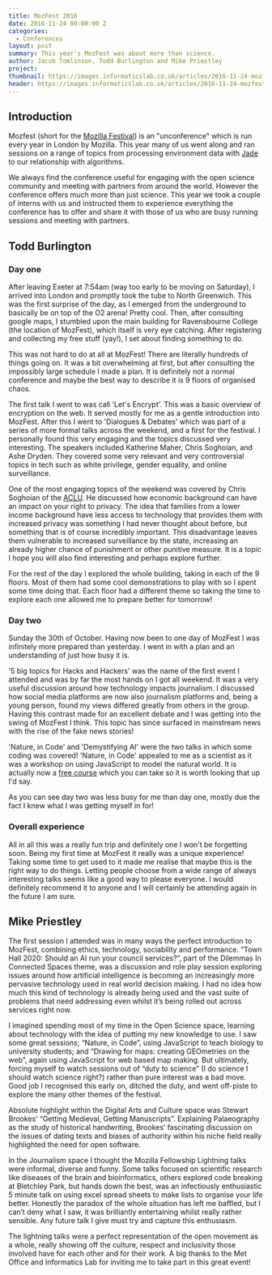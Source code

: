 ```yaml
---
title: MozFest 2016
date: 2016-11-24 00:00:00 Z
categories:
  - Conferences
layout: post
summary: This year's MozFest was about more than science.
author: Jacob Tomlinson, Todd Burlington and Mike Priestley
project:
thumbnail: https://images.informaticslab.co.uk/articles/2016-11-24-mozfest-2016/thumb.jpg
header: https://images.informaticslab.co.uk/articles/2016-11-24-mozfest-2016/header.jpg
---
```


## Introduction

Mozfest (short for the [Mozilla Festival][mozfest]) is an "unconference" which is run every year in London by Mozilla. This year many of us went along and ran sessions on a range of topics from processing environment data with [Jade][jade] to our relationship with algorithms.

We always find the conference useful for engaging with the open science community and meeting with partners from around the world. However the conference offers much more than just science. This year we took a couple of interns with us and instructed them to experience everything the conference has to offer and share it with those of us who are busy running sessions and meeting with partners.

## Todd Burlington

### Day one
After leaving Exeter at 7:54am (way too early to be moving on Saturday), I arrived into London and promptly took the tube to North Greenwich. This was the first surprise of the day, as I emerged from the underground to basically be on top of the O2 arena! Pretty cool. Then, after consulting google maps, I stumbled upon the main building for Ravensbourne College (the location of MozFest), which itself is very eye catching. After registering and collecting my free stuff (yay!), I set about finding something to do.

This was not hard to do at all at MozFest! There are literally hundreds of things going on. It was a bit overwhelming at first, but after consulting the impossibly large schedule I made a plan. It is definitely not a normal conference and maybe the best way to describe it is 9 floors of organised chaos.

The first talk I went to was call 'Let's Encrypt'. This was a basic overview of encryption on the web. It served mostly for me as a gentle introduction into MozFest. After this I went to 'Dialogues & Debates' which was part of a series of more formal talks across the weekend, and a first for the festival. I personally found this very engaging and the topics discussed very interesting. The speakers included Katherine Maher, Chris Soghoian, and Ashe Dryden. They covered some very relevant and very controversial topics in tech such as white privilege, gender equality, and online surveillance.

One of the most engaging topics of the weekend was covered by Chris Soghoian of the [ACLU](https://www.aclu.org). He discussed how economic background can have an impact on your right to privacy. The idea that families from a lower income background have less access to technology that provides them with increased privacy was something I had never thought about before, but something that is of course incredibly important. This disadvantage leaves them vulnerable to increased surveillance by the state, increasing an already higher chance of punishment or other punitive measure. It is a topic I hope you will also find interesting and perhaps explore further.

For the rest of the day I explored the whole building, taking in each of the 9 floors. Most of them had some cool demonstrations to play with so I spent some time doing that. Each floor had a different theme so taking the time to explore each one allowed me to prepare better for tomorrow!

### Day two
Sunday the 30th of October. Having now been to one day of MozFest I was infinitely more prepared than yesterday. I went in with a plan and an understanding of just how busy it is.

'5 big topics for Hacks and Hackers' was the name of the first event I attended and was by far the most hands on I got all weekend. It was a very useful discussion around how technology impacts journalism. I discussed how social media platforms are now also journalism platforms and, being a young person, found my views differed greatly from others in the group. Having this contrast made for an excellent debate and I was getting into the swing of MozFest I think. This topic has since surfaced in mainstream news with the rise of the fake news stories!

'Nature, in Code' and 'Demystifying AI' were the two talks in which some coding was covered! 'Nature, in Code' appealed to me as a scientist as it was a workshop on using JavaScript to model the natural world. It is actually now a [free course](https://www.edx.org/course/nature-code-biology-javascript-epflx-nic1-0x) which you can take so it is worth looking that up I'd say.

As you can see day two was less busy for me than day one, mostly due the fact I knew what I was getting myself in for!

### Overall experience
All in all this was a really fun trip and definitely one I won't be forgetting soon. Being my first time at MozFest it really was a unique experience! Taking some time to get used to it made me realise that maybe this is the right way to do things. Letting people choose from a wide range of always interesting talks seems like a good way to please everyone. I would definitely recommend it to anyone and I will certainly be attending again in the future I am sure.    

## Mike Priestley

The first session I attended was in many ways the perfect introduction to MozFest, combining ethics, technology, sociability and performance. “Town Hall 2020: Should an AI run your council services?”, part of the Dilemmas In Connected Spaces theme, was a discussion and role play session exploring issues around how artificial intelligence is becoming an increasingly more pervasive technology used in real world decision making. I had no idea how much this kind of technology is already being used and the vast suite of problems that need addressing even whilst it’s being rolled out across services right now.

I imagined spending most of my time in the Open Science space, learning about technology with the idea of putting my new knowledge to use. I saw some great sessions; “Nature, in Code”, using JavaScript to teach biology to university students; and “Drawing for maps: creating GEOmetries on the web”, again using JavaScript for web based map making. But ultimately, forcing myself to watch sessions out of “duty to science” (I do science I should watch science right?) rather than pure interest was a bad move. Good job I recognised this early on, ditched the duty, and went off-piste to explore the many other themes of the festival.

Absolute highlight within the Digital Arts and Culture space was Stewart Brookes’ “Getting Medieval, Getting Manuscripts”. Explaining Palaeography as the study of historical handwriting, Brookes’ fascinating discussion on the issues of dating texts and biases of authority within his niche field really highlighted the need for open software.

In the Journalism space I thought the Mozilla Fellowship Lightning talks were informal, diverse and funny. Some talks focused on scientific research like diseases of the brain and bioinformatics, others explored code breaking at Bletchley Park, but hands down the best, was an infectiously enthusiastic 5 minute talk on using excel spread sheets to make lists to organise your life better. Honestly the paradox of the whole situation has left me baffled, but I can’t deny what I saw, it was brilliantly entertaining whilst really rather sensible. Any future talk I give must try and capture this enthusiasm.

The lightning talks were a perfect representation of the open movement as a whole, really showing off the culture, respect and inclusivity those involved have for each other and for their work. A big thanks to the Met Office and Informatics Lab for inviting me to take part in this great event!

[jade]: http://www.informaticslab.co.uk/projects/jade.html
[mozfest]: https://mozillafestival.org
